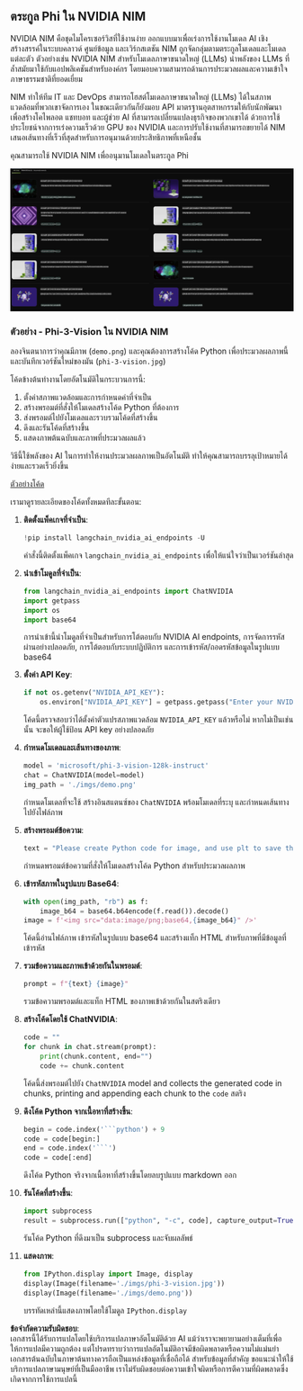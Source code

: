 ## ตระกูล Phi ใน NVIDIA NIM

NVIDIA NIM คือชุดไมโครเซอร์วิสที่ใช้งานง่าย ออกแบบมาเพื่อเร่งการใช้งานโมเดล AI เชิงสร้างสรรค์ในระบบคลาวด์ ศูนย์ข้อมูล และเวิร์กสเตชัน NIM ถูกจัดกลุ่มตามตระกูลโมเดลและโมเดลแต่ละตัว ตัวอย่างเช่น NVIDIA NIM สำหรับโมเดลภาษาขนาดใหญ่ (LLMs) นำพลังของ LLMs ที่ล้ำสมัยมาใช้กับแอปพลิเคชันสำหรับองค์กร โดยมอบความสามารถด้านการประมวลผลและความเข้าใจภาษาธรรมชาติที่ยอดเยี่ยม

NIM ทำให้ทีม IT และ DevOps สามารถโฮสต์โมเดลภาษาขนาดใหญ่ (LLMs) ได้ในสภาพแวดล้อมที่พวกเขาจัดการเอง ในขณะเดียวกันก็ยังมอบ API มาตรฐานอุตสาหกรรมให้กับนักพัฒนา เพื่อสร้างโคไพลอต แชทบอท และผู้ช่วย AI ที่สามารถเปลี่ยนแปลงธุรกิจของพวกเขาได้ ด้วยการใช้ประโยชน์จากการเร่งความเร็วด้วย GPU ของ NVIDIA และการปรับใช้งานที่สามารถขยายได้ NIM เสนอเส้นทางที่เร็วที่สุดสำหรับการอนุมานด้วยประสิทธิภาพที่เหนือชั้น

คุณสามารถใช้ NVIDIA NIM เพื่ออนุมานโมเดลในตระกูล Phi

![nim](../../../../../translated_images/Phi-NIM.45af94d89220fbbbc85f8da0379150a29cc88c3dd8ec417b1d3b7237bbe1c58a.th.png)

### **ตัวอย่าง - Phi-3-Vision ใน NVIDIA NIM**

ลองจินตนาการว่าคุณมีภาพ (`demo.png`) และคุณต้องการสร้างโค้ด Python เพื่อประมวลผลภาพนี้และบันทึกเวอร์ชันใหม่ของมัน (`phi-3-vision.jpg`)

โค้ดข้างต้นทำงานโดยอัตโนมัติในกระบวนการนี้:

1. ตั้งค่าสภาพแวดล้อมและการกำหนดค่าที่จำเป็น
2. สร้างพรอมต์ที่สั่งให้โมเดลสร้างโค้ด Python ที่ต้องการ
3. ส่งพรอมต์ไปยังโมเดลและรวบรวมโค้ดที่สร้างขึ้น
4. ดึงและรันโค้ดที่สร้างขึ้น
5. แสดงภาพต้นฉบับและภาพที่ประมวลผลแล้ว

วิธีนี้ใช้พลังของ AI ในการทำให้งานประมวลผลภาพเป็นอัตโนมัติ ทำให้คุณสามารถบรรลุเป้าหมายได้ง่ายและรวดเร็วยิ่งขึ้น

[ตัวอย่างโค้ด](../../../../../code/06.E2E/E2E_Nvidia_NIM_Phi3_Vision.ipynb)

เรามาดูรายละเอียดของโค้ดทั้งหมดทีละขั้นตอน:

1. **ติดตั้งแพ็คเกจที่จำเป็น**:
    ```python
    !pip install langchain_nvidia_ai_endpoints -U
    ```
    คำสั่งนี้ติดตั้งแพ็คเกจ `langchain_nvidia_ai_endpoints` เพื่อให้แน่ใจว่าเป็นเวอร์ชันล่าสุด

2. **นำเข้าโมดูลที่จำเป็น**:
    ```python
    from langchain_nvidia_ai_endpoints import ChatNVIDIA
    import getpass
    import os
    import base64
    ```
    การนำเข้านี้นำโมดูลที่จำเป็นสำหรับการโต้ตอบกับ NVIDIA AI endpoints, การจัดการรหัสผ่านอย่างปลอดภัย, การโต้ตอบกับระบบปฏิบัติการ และการเข้ารหัส/ถอดรหัสข้อมูลในรูปแบบ base64

3. **ตั้งค่า API Key**:
    ```python
    if not os.getenv("NVIDIA_API_KEY"):
        os.environ["NVIDIA_API_KEY"] = getpass.getpass("Enter your NVIDIA API key: ")
    ```
    โค้ดนี้ตรวจสอบว่าได้ตั้งค่าตัวแปรสภาพแวดล้อม `NVIDIA_API_KEY` แล้วหรือไม่ หากไม่เป็นเช่นนั้น จะขอให้ผู้ใช้ป้อน API key อย่างปลอดภัย

4. **กำหนดโมเดลและเส้นทางของภาพ**:
    ```python
    model = 'microsoft/phi-3-vision-128k-instruct'
    chat = ChatNVIDIA(model=model)
    img_path = './imgs/demo.png'
    ```
    กำหนดโมเดลที่จะใช้ สร้างอินสแตนซ์ของ `ChatNVIDIA` พร้อมโมเดลที่ระบุ และกำหนดเส้นทางไปยังไฟล์ภาพ

5. **สร้างพรอมต์ข้อความ**:
    ```python
    text = "Please create Python code for image, and use plt to save the new picture under imgs/ and name it phi-3-vision.jpg."
    ```
    กำหนดพรอมต์ข้อความที่สั่งให้โมเดลสร้างโค้ด Python สำหรับประมวลผลภาพ

6. **เข้ารหัสภาพในรูปแบบ Base64**:
    ```python
    with open(img_path, "rb") as f:
        image_b64 = base64.b64encode(f.read()).decode()
    image = f'<img src="data:image/png;base64,{image_b64}" />'
    ```
    โค้ดนี้อ่านไฟล์ภาพ เข้ารหัสในรูปแบบ base64 และสร้างแท็ก HTML สำหรับภาพที่มีข้อมูลที่เข้ารหัส

7. **รวมข้อความและภาพเข้าด้วยกันในพรอมต์**:
    ```python
    prompt = f"{text} {image}"
    ```
    รวมข้อความพรอมต์และแท็ก HTML ของภาพเข้าด้วยกันในสตริงเดียว

8. **สร้างโค้ดโดยใช้ ChatNVIDIA**:
    ```python
    code = ""
    for chunk in chat.stream(prompt):
        print(chunk.content, end="")
        code += chunk.content
    ```
    โค้ดนี้ส่งพรอมต์ไปยัง `ChatNVIDIA` model and collects the generated code in chunks, printing and appending each chunk to the `code` สตริง

9. **ดึงโค้ด Python จากเนื้อหาที่สร้างขึ้น**:
    ```python
    begin = code.index('```python') + 9
    code = code[begin:]
    end = code.index('```')
    code = code[:end]
    ```
    ดึงโค้ด Python จริงจากเนื้อหาที่สร้างขึ้นโดยลบรูปแบบ markdown ออก

10. **รันโค้ดที่สร้างขึ้น**:
    ```python
    import subprocess
    result = subprocess.run(["python", "-c", code], capture_output=True)
    ```
    รันโค้ด Python ที่ดึงมาเป็น subprocess และจับผลลัพธ์

11. **แสดงภาพ**:
    ```python
    from IPython.display import Image, display
    display(Image(filename='./imgs/phi-3-vision.jpg'))
    display(Image(filename='./imgs/demo.png'))
    ```
    บรรทัดเหล่านี้แสดงภาพโดยใช้โมดูล `IPython.display`

**ข้อจำกัดความรับผิดชอบ**:  
เอกสารนี้ได้รับการแปลโดยใช้บริการแปลภาษาอัตโนมัติด้วย AI แม้ว่าเราจะพยายามอย่างเต็มที่เพื่อให้การแปลมีความถูกต้อง แต่โปรดทราบว่าการแปลอัตโนมัติอาจมีข้อผิดพลาดหรือความไม่แม่นยำ เอกสารต้นฉบับในภาษาต้นทางควรถือเป็นแหล่งข้อมูลที่เชื่อถือได้ สำหรับข้อมูลที่สำคัญ ขอแนะนำให้ใช้บริการแปลภาษามนุษย์ที่เป็นมืออาชีพ เราไม่รับผิดชอบต่อความเข้าใจผิดหรือการตีความที่ผิดพลาดซึ่งเกิดจากการใช้การแปลนี้